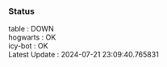 ### Status


table : DOWN  
hogwarts : OK  
icy-bot : OK  
Latest Update : 2024-07-21 23:09:40.765831
